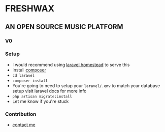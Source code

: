 # FRESHWAX 
## AN OPEN SOURCE MUSIC PLATFORM
### V0

### Setup
- I would recommend using [laravel homestead](https://laravel.com/docs/5.2/homestead) to serve this 
- Install [composer](https://getcomposer.org/)
- `cd laravel`
- `composer install`
- You're going to need to setup your `laravel/.env` to match your database setup visit laravel docs for more info
- `php artisan migrate:install`
- Let me know if you're stuck

### Contribution
- [contact me](mailto:jasperboyd@icloud.com)
